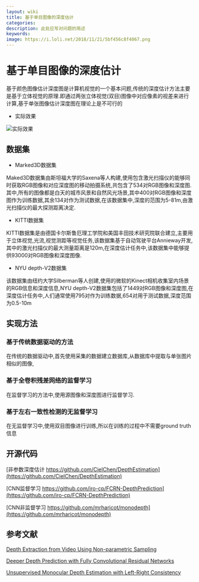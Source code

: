 ```yaml
---
layout: wiki
title: 基于单目图像的深度估计
categories: 
description: 此处应写对问题的简述
keywords: 
image: https://i.loli.net/2018/11/21/5bf456c8f4067.png
---
```


# 基于单目图像的深度估计

基于颜色图像估计深度图是计算机视觉的一个基本问题,传统的深度估计方法主要是基于立体视觉的原理.即通过两张立体视觉(双目)图像中对应像素的视差来进行计算,基于单张图像估计深度图在理论上是不可行的

* 实际效果

![实际效果](https://pic4.zhimg.com/v2-f9f2a9b644a96f1b06ca5a1d081759c2_1200x500.jpg "实际效果")

## 数据集

* Marked3D数据集  

Maked3D数据集由斯坦福大学的Saxena等人构建,使用包含激光扫描仪的能够同时获取RGB图像和对应深度图的移动拍摄系统,共包含了534对RGB图像和深度图.其中,所有的图像都是白天的城市风景和自然风光场景,其中400对RGB图像和深度图作为训练数据,其余134对作为测试数据,在该数据集中,深度的范围为5-81m,由激光扫描仪的最大探测距离决定.

* KITTI数据集
  
KITTI数据集是由德国卡尔斯鲁厄理工学院和美国丰田技术研究院联合建立,主要用于立体视觉,光流,视觉测距等视觉任务,该数据集基于自动驾驶平台Annieway开发,其中的激光扫描仪的最大测量距离是120m,在深度估计任务中,该数据集中能够提供93000对RGB图像和深度图像.

* NYU depth-V2数据集

该数据集由纽约大学Silberman等人创建,使用的微软的Kinect相机收集室内场景的RGB信息和深度信息,NYU depth-V2数据集包括了1449对RGB图像和深度图,在深度估计任务中,人们通常使用795对作为训练数据,654对用于测试数据,深度范围为0.5-10m

## 实现方法

### 基于传统数据驱动的方法

在传统的数据驱动中,首先使用采集的数据建立数据库,从数据库中提取与单张图片相似的图像,

### 基于全卷积残差网络的监督学习

在监督学习的方法中,使用源图像和深度图进行监督学习.

### 基于左右一致性检测的无监督学习

在无监督学习中,使用双目图像进行训练,所以在训练的过程中不需要ground truth 信息

## 开源代码

[非参数深度估计 https://github.com/CielChen/DepthEstimation](https://github.com/CielChen/DepthEstimation)

[CNN监督学习 https://github.com/iro-cp/FCRN-DepthPrediction](https://github.com/iro-cp/FCRN-DepthPrediction)

[CNN非监督学习 https://github.com/mrharicot/monodepth](https://github.com/mrharicot/monodepth)

## 参考文献

[Depth Extraction from Video Using Non-parametric Sampling](https://www.semanticscholar.org/paper/Depth-Transfer%3A-Depth-Extraction-from-Video-Using-Karsch-Liu/3d57515445c00c635e15222767fc0430069ed200)

[Deeper Depth Prediction with Fully Convolutional Residual Networks](https://www.semanticscholar.org/paper/Deeper-Depth-Prediction-with-Fully-Convolutional-Laina-Rupprecht/7449cff9a37e1c64080d97b6971f94c29b31fd30)

[Unsupervised Monocular Depth Estimation with Left-Right Consistency](https://www.semanticscholar.org/paper/Unsupervised-Monocular-Depth-Estimation-with-Godard-Aodha/84c01c9760cd294718bd7c4b4c93596db1e5e068)